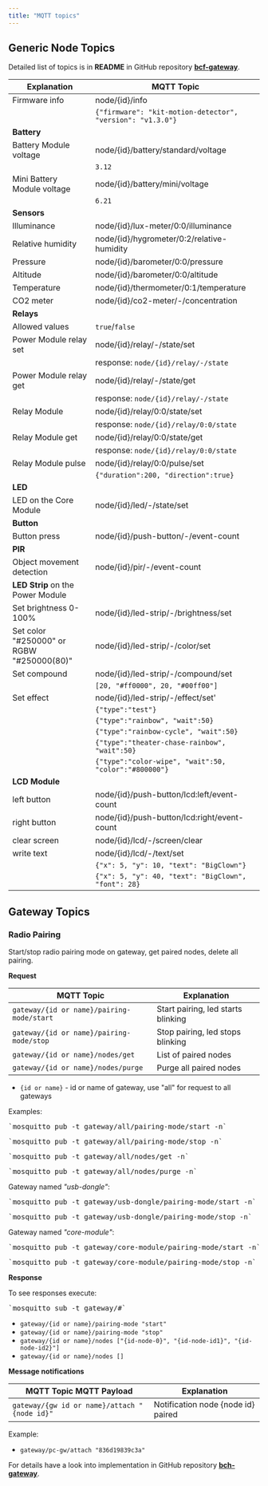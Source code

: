 ```yaml
---
title: "MQTT topics"
---
```


## Generic Node Topics

Detailed list of topics is in **README** in GitHub repository [**bcf-gateway**](https://github.com/bigclownlabs/bcf-gateway).

| Explanation   | MQTT Topic    |
| ------------- |---------------|
| Firmware info | node/{id}/info |
|    | `{"firmware": "kit-motion-detector", "version": "v1.3.0"}`|
| **Battery**    |
| Battery Module voltage | node/{id}/battery/standard/voltage |
|           | `3.12` |
| Mini Battery Module voltage | node/{id}/battery/mini/voltage |
|           | `6.21` |
| **Sensors** |
| Illuminance | node/{id}/lux-meter/0:0/illuminance |
| Relative humidity | node/{id}/hygrometer/0:2/relative-humidity |
| Pressure | node/{id}/barometer/0:0/pressure |
| Altitude | node/{id}/barometer/0:0/altitude |
| Temperature | node/{id}/thermometer/0:1/temperature |
| CO2 meter | node/{id}/co2-meter/-/concentration |
| **Relays** |
| Allowed values | `true`/`false` |
| Power Module relay set | node/{id}/relay/-/state/set |
|       | response: `node/{id}/relay/-/state` |
| Power Module relay get | node/{id}/relay/-/state/get |
|       | response: `node/{id}/relay/-/state` |
| Relay Module | node/{id}/relay/0:0/state/set |
|       | response: `node/{id}/relay/0:0/state` |
| Relay Module get | node/{id}/relay/0:0/state/get |
|       | response: `node/{id}/relay/0:0/state` |
| Relay Module pulse | node/{id}/relay/0:0/pulse/set |
|        |  `{"duration":200, "direction":true}` |
| **LED** |
| LED on the Core Module | node/{id}/led/-/state/set  |
| **Button** |
| Button press | node/{id}/push-button/-/event-count |
| **PIR** |
| Object movement detection | node/{id}/pir/-/event-count |
| **LED Strip** on the Power Module ||
| Set brightness 0-100% | node/{id}/led-strip/-/brightness/set |
| Set color "#250000" or RGBW "#250000(80)"| node/{id}/led-strip/-/color/set |
| Set compound | node/{id}/led-strip/-/compound/set |
|             | `[20, "#ff0000", 20, "#00ff00"]` |
| Set effect | node/{id}/led-strip/-/effect/set' |
|        |  `{"type":"test"}` |
|        |  `{"type":"rainbow", "wait":50}` |
|        |  `{"type":"rainbow-cycle", "wait":50}` |
|        |  `{"type":"theater-chase-rainbow", "wait":50}` |
|        |  `{"type":"color-wipe", "wait":50, "color":"#800000"}` |
| **LCD Module** |
| left button | node/{id}/push-button/lcd:left/event-count |
| right button | node/{id}/push-button/lcd:right/event-count |
| clear screen | node/{id}/lcd/-/screen/clear |
| write text | node/{id}/lcd/-/text/set |
|         | `{"x": 5, "y": 10, "text": "BigClown"}` |
|         | `{"x": 5, "y": 40, "text": "BigClown", "font": 28}`|

## Gateway Topics

### Radio Pairing

Start/stop radio pairing mode on gateway, get paired nodes, delete all pairing.

**Request**

| MQTT Topic | Explanation |
|------------|-------------|
| `gateway/{id or name}/pairing-mode/start` | Start pairing, led starts blinking |
| `gateway/{id or name}/pairing-mode/stop` | Stop pairing, led stops blinking |
| `gateway/{id or name}/nodes/get` | List of paired nodes |
| `gateway/{id or name}/nodes/purge` | Purge all paired nodes |

* `{id or name}` - id or name of gateway, use "all" for request to all gateways

Examples:
<pre>`mosquitto_pub -t gateway/all/pairing-mode/start -n`</pre>
<pre>`mosquitto_pub -t gateway/all/pairing-mode/stop -n`</pre>
<pre>`mosquitto_pub -t gateway/all/nodes/get -n`</pre>
<pre>`mosquitto_pub -t gateway/all/nodes/purge -n`</pre>

Gateway named *"usb-dongle"*:
<pre>`mosquitto_pub -t gateway/usb-dongle/pairing-mode/start -n`</pre>
<pre>`mosquitto_pub -t gateway/usb-dongle/pairing-mode/stop -n`</pre>

Gateway named *"core-module"*:
<pre>`mosquitto_pub -t gateway/core-module/pairing-mode/start -n`</pre>
<pre>`mosquitto_pub -t gateway/core-module/pairing-mode/stop -n`</pre>

**Response**

To see responses execute:
<pre>`mosquitto_sub -t gateway/#`</pre>

* `gateway/{id or name}/pairing-mode "start"`
* `gateway/{id or name}/pairing-mode "stop"`
* `gateway/{id or name}/nodes ["{id-node-0}", "{id-node-id1}", "{id-node-id2}"]`
* `gateway/{id or name}/nodes []`

**Message notifications**

| MQTT Topic MQTT Payload | Explanation |
|------------|-------------|
| `gateway/{gw id or name}/attach "{node id}"` | Notification node {node id} paired |

Example:

* `gateway/pc-gw/attach "836d19839c3a"`


For details have a look into implementation in GitHub repository [**bch-gateway**](https://github.com/bigclownlabs/bch-gateway).
